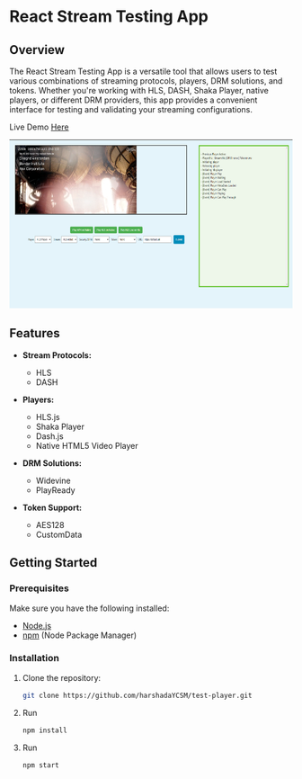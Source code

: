 # React Stream Testing App

## Overview

The React Stream Testing App is a versatile tool that allows users to test various combinations of streaming protocols, players, DRM solutions, and tokens. Whether you're working with HLS, DASH, Shaka Player, native players, or different DRM providers, this app provides a convenient interface for testing and validating your streaming configurations.

Live Demo <a href="https://harshadaycsm.github.io/test-player/">Here</a>

<img src="test-player.png" height="300px"></img>

## Features

- **Stream Protocols:**
  - HLS
  - DASH

- **Players:**
  - HLS.js
  - Shaka Player
  - Dash.js
  - Native HTML5 Video Player

- **DRM Solutions:**
  - Widevine
  - PlayReady

- **Token Support:**
  - AES128
  - CustomData

## Getting Started

### Prerequisites

Make sure you have the following installed:

- [Node.js](https://nodejs.org/)
- [npm](https://www.npmjs.com/) (Node Package Manager)

### Installation

1. Clone the repository:

   ```bash
   git clone https://github.com/harshadaYCSM/test-player.git

2. Run 
   ```bash
   npm install

3. Run 
   ```bash
   npm start

